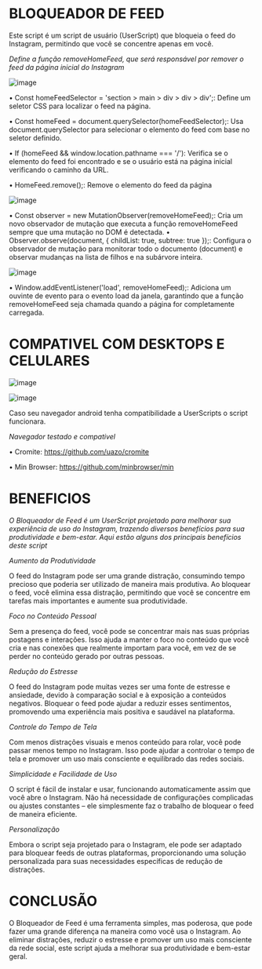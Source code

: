 # BLOQUEADOR DE FEED

Este script é um script de usuário (UserScript) que bloqueia o feed do Instagram, permitindo que você se concentre apenas em você.

*Define a função removeHomeFeed, que será responsável por remover o feed da página inicial do Instagram*

![image](https://github.com/user-attachments/assets/babf449b-7c16-45c7-8d94-070976db8681)

• Const homeFeedSelector = 'section > main > div > div > div';: Define um seletor CSS para localizar o feed na página.

• Const homeFeed = document.querySelector(homeFeedSelector);: Usa document.querySelector para selecionar o elemento do feed com base no seletor definido.

• If (homeFeed && window.location.pathname === '/'): Verifica se o elemento do feed foi encontrado e se o usuário está na página inicial verificando o caminho da URL.

• HomeFeed.remove();: Remove o elemento do feed da página

![image](https://github.com/user-attachments/assets/a5a0bbb1-36b8-4c3e-9492-5b95b5dff137)

• Const observer = new MutationObserver(removeHomeFeed);: Cria um novo observador de mutação que executa a função removeHomeFeed sempre que uma mutação no DOM é detectada.
• Observer.observe(document, { childList: true, subtree: true });: Configura o observador de mutação para monitorar todo o documento (document) e observar mudanças na lista de filhos e na subárvore inteira.

![image](https://github.com/user-attachments/assets/db2f1abf-9f59-4adf-a26a-37c1972608f6)

• Window.addEventListener('load', removeHomeFeed);: Adiciona um ouvinte de evento para o evento load da janela, garantindo que a função removeHomeFeed seja chamada quando a página for completamente carregada.

# COMPATIVEL COM DESKTOPS E CELULARES

![image](https://github.com/user-attachments/assets/7e4bcc9f-3767-4293-937b-8f8e5d49e690)


![image](https://github.com/user-attachments/assets/b7a7bed0-197d-414d-8376-24d3ea4a0263)

Caso seu navegador android tenha compatibilidade a UserScripts o script funcionara.

*Navegador testado e compativel*

• Cromite: https://github.com/uazo/cromite

• Min Browser: https://github.com/minbrowser/min

# BENEFICIOS

*O Bloqueador de Feed é um UserScript projetado para melhorar sua experiência de uso do Instagram, trazendo diversos benefícios para sua produtividade e bem-estar. Aqui estão alguns dos principais benefícios deste script*

*Aumento da Produtividade*

O feed do Instagram pode ser uma grande distração, consumindo tempo precioso que poderia ser utilizado de maneira mais produtiva. Ao bloquear o feed, você elimina essa distração, permitindo que você se concentre em tarefas mais importantes e aumente sua produtividade.
 
*Foco no Conteúdo Pessoal*

Sem a presença do feed, você pode se concentrar mais nas suas próprias postagens e interações. Isso ajuda a manter o foco no conteúdo que você cria e nas conexões que realmente importam para você, em vez de se perder no conteúdo gerado por outras pessoas.

*Redução do Estresse*

O feed do Instagram pode muitas vezes ser uma fonte de estresse e ansiedade, devido à comparação social e à exposição a conteúdos negativos. Bloquear o feed pode ajudar a reduzir esses sentimentos, promovendo uma experiência mais positiva e saudável na plataforma.

*Controle do Tempo de Tela*

Com menos distrações visuais e menos conteúdo para rolar, você pode passar menos tempo no Instagram. Isso pode ajudar a controlar o tempo de tela e promover um uso mais consciente e equilibrado das redes sociais.

*Simplicidade e Facilidade de Uso*

O script é fácil de instalar e usar, funcionando automaticamente assim que você abre o Instagram. Não há necessidade de configurações complicadas ou ajustes constantes – ele simplesmente faz o trabalho de bloquear o feed de maneira eficiente.

*Personalização*

Embora o script seja projetado para o Instagram, ele pode ser adaptado para bloquear feeds de outras plataformas, proporcionando uma solução personalizada para suas necessidades específicas de redução de distrações.

# CONCLUSÃO

O Bloqueador de Feed é uma ferramenta simples, mas poderosa, que pode fazer uma grande diferença na maneira como você usa o Instagram. Ao eliminar distrações, reduzir o estresse e promover um uso mais consciente da rede social, este script ajuda a melhorar sua produtividade e bem-estar geral.

